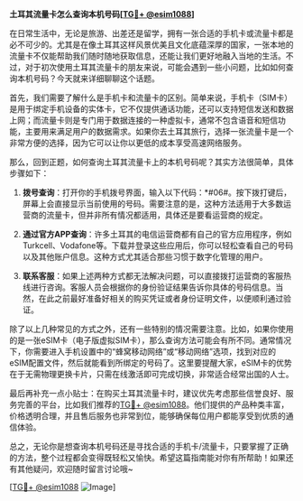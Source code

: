**土耳其流量卡怎么查询本机号码[[TG💪+ @esim1088](https://t.me/s/esim1088)]**

在日常生活中，无论是旅游、出差还是留学，拥有一张合适的手机卡或流量卡都是必不可少的。尤其是在像土耳其这样风景优美且文化底蕴深厚的国家，一张本地的流量卡不仅能帮助我们随时随地获取信息，还能让我们更好地融入当地的生活。不过，对于初次使用土耳其流量卡的朋友来说，可能会遇到一些小问题，比如如何查询本机号码？今天就来详细聊聊这个话题。

首先，我们需要了解什么是手机卡和流量卡的区别。简单来说，手机卡（SIM卡）是用于绑定手机设备的实体卡，它不仅提供通话功能，还可以支持短信发送和数据上网；而流量卡则是专门用于数据连接的一种虚拟卡，通常不包含语音和短信功能，主要用来满足用户的数据需求。如果你去土耳其旅行，选择一张流量卡是一个非常方便的选择，因为它可以让你以更低的成本享受高速网络服务。

那么，回到正题，如何查询土耳其流量卡上的本机号码呢？其实方法很简单，具体步骤如下：

1. **拨号查询**：打开你的手机拨号界面，输入以下代码：*#06#。按下拨打键后，屏幕上会直接显示当前使用的号码。需要注意的是，这种方法适用于大多数运营商的流量卡，但并非所有情况都适用，具体还是要看运营商的规定。

2. **通过官方APP查询**：许多土耳其的电信运营商都有自己的官方应用程序，例如Turkcell、Vodafone等。下载并登录这些应用后，你可以轻松查看自己的号码以及其他账户信息。这种方式尤其适合那些习惯于数字化管理的用户。

3. **联系客服**：如果上述两种方式都无法解决问题，可以直接拨打运营商的客服热线进行咨询。客服人员会根据你的身份验证结果告诉你具体的号码信息。当然，在此之前最好准备好相关的购买凭证或者身份证明文件，以便顺利通过验证。

除了以上几种常见的方式之外，还有一些特别的情况需要注意。比如，如果你使用的是一张eSIM卡（电子版虚拟SIM卡），那么查询方法可能会有所不同。通常情况下，你需要进入手机设置中的“蜂窝移动网络”或“移动网络”选项，找到对应的eSIM配置文件，然后就能看到所绑定的号码了。这里要提醒大家，eSIM卡的优势在于无需物理更换卡片，只需在线激活即可完成切换，非常适合经常出国的人士。

最后再补充一点小贴士：在购买土耳其流量卡时，建议优先考虑那些信誉良好、服务完善的平台，比如我们推荐的[TG💪+ @esim1088](https://t.me/s/esim1088)。他们提供的产品种类丰富，价格透明合理，并且售后服务也非常到位，能够确保每位用户都能享受到优质的通信体验。

总之，无论你是想查询本机号码还是寻找合适的手机卡/流量卡，只要掌握了正确的方法，整个过程都会变得既轻松又愉快。希望这篇指南能对你有所帮助！如果还有其他疑问，欢迎随时留言讨论哦~

[[TG💪+ @esim1088](https://t.me/s/esim1088) ![Image](https://i.postimg.cc/4NQfJmqS/Snipaste-2025-05-13-00-14-12.png)]